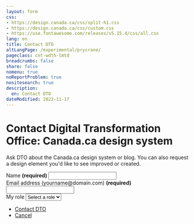 ```yaml
---
layout: form
css:
- https://design.canada.ca/css/split-h1.css
- https://design.canada.ca/css/custom.css
- https://use.fontawesome.com/releases/v5.15.4/css/all.css
lang: en
title: Contact DTO
altLangPage: /experimental/prycrane/
pageclass: cnt-wdth-lmtd
breadcrumbs: false
share: false
nomenu: true
noReportProblem: true
nositesearch: true
description: 
  en: Contact DTO 
dateModified: 2022-11-17
---
```

<h1 property="name" id="wb-cont" dir="ltr"><span class="stacked"><span>Contact Digital Transformation Office</span>: <span>Canada.ca design system</span></span></h1>
<p>Ask DTO about the Canada.ca design system or blog.  You can also request a design element you'd like to see improved or created.</p>
<div class="row">
<div class="col-md-7">  
<div class="wb-frmvld">
   <form action="#" method="get" id="validation-example">
   <div class="form-group mrgn-tp-lg">
      <label for="name" class="required"><span class="field-name">Name</span> <strong class="required" aria-hidden="true">(required)</strong></label>
      <input class="form-control full-width" id="name" name="name" type="text" required="required" data-rule-minlength="2" />
  </div>
     <div class="form-group mrgn-tp-lg">
			<label for="email1" class="required"><span class="field-name">Email address</span> (yourname@domain.com) <strong class="required" aria-hidden="true">(required)</strong></label>
			<input class="form-control full-width" id="email1" name="email1" required="required" type="email" autocomplete="email" />
		</div>
<div class="form-group mrgn-tp-lg">
			<label for="role"><span class="field-name">My role</span></label>
			<select class="form-control full-width" id="role" name="role" autocomplete="honorific-prefix">
				<option label="Select a role"></option>
				<option value="dr">Dr.</option>
				<option value="esq">Esq.</option>
				<option value="mr">Mr.</option>
				<option value="ms">Ms.</option>
			</select>
		</div>	   
     <div class="mrgn-tp-xl">
        <ul class="list-inline">
          <li><a href="dtocontact-02-en.html" type="button" class="btn btn-primary btn-lg">Contact DTO</a></li>
          <li><a href="index.html" type="button" class="btn btn-link btn-lg">Cancel</a></li>
        </ul>
      </div>	   
</form>
</div>
  </div>
  </div>
